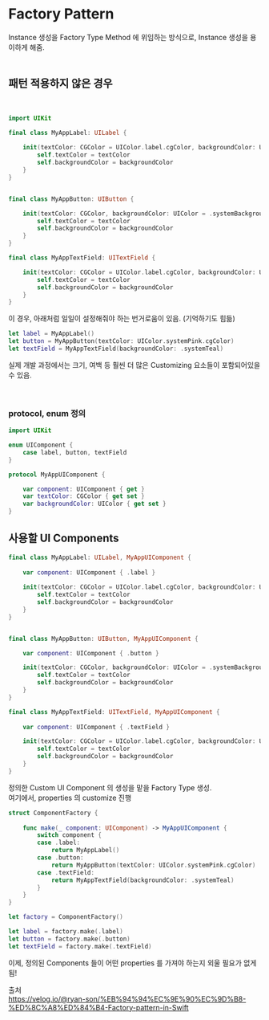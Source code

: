 # Factory Pattern

Instance 생성을 Factory Type Method 에 위임하는 방식으로, Instance 생성을 용이하게 해줌.  
<br>
## 패턴 적용하지 않은 경우  

<br>

```swift
import UIKit

final class MyAppLabel: UILabel {
    
    init(textColor: CGColor = UIColor.label.cgColor, backgroundColor: UIColor = .systemBackground) {
        self.textColor = textColor
        self.backgroundColor = backgroundColor
    }
}


final class MyAppButton: UIButton {

    init(textColor: CGColor, backgroundColor: UIColor = .systemBackground) {
        self.textColor = textColor
        self.backgroundColor = backgroundColor
    }
}

final class MyAppTextField: UITextField {

    init(textColor: CGColor = UIColor.label.cgColor, backgroundColor: UIColor) {
        self.textColor = textColor
        self.backgroundColor = backgroundColor
    }
}
```

이 경우, 아래처럼 일일이 설정해줘야 하는 번거로움이 있음. (기억하기도 힘듦)

```swift
let label = MyAppLabel()
let button = MyAppButton(textColor: UIColor.systemPink.cgColor)
let textField = MyAppTextField(backgroundColor: .systemTeal)
```

실제 개발 과정에서는 크기, 여백 등 훨씬 더 많은 Customizing 요소들이 포함되어있을 수 있음.


<br>

### protocol, enum 정의


```swift
import UIKit

enum UIComponent {
    case label, button, textField
}

protocol MyAppUIComponent {

    var component: UIComponent { get }
    var textColor: CGColor { get set }
    var backgroundColor: UIColor { get set }
}
```

## 사용할 UI Components

```swift
final class MyAppLabel: UILabel, MyAppUIComponent {
    
    var component: UIComponent { .label }
    
    init(textColor: CGColor = UIColor.label.cgColor, backgroundColor: UIColor = .systemBackground) {
        self.textColor = textColor
        self.backgroundColor = backgroundColor
    }
}


final class MyAppButton: UIButton, MyAppUIComponent {

    var component: UIComponent { .button }

    init(textColor: CGColor, backgroundColor: UIColor = .systemBackground) {
        self.textColor = textColor
        self.backgroundColor = backgroundColor
    }
}

final class MyAppTextField: UITextField, MyAppUIComponent {
    
    var component: UIComponent { .textField }

    init(textColor: CGColor = UIColor.label.cgColor, backgroundColor: UIColor) {
        self.textColor = textColor
        self.backgroundColor = backgroundColor
    }
}
```

정의한 Custom UI Component 의 생성을 맡을 Factory Type 생성.  
여기에서, properties 의 customize 진행

```swift
struct ComponentFactory {
    
    func make(_ component: UIComponent) -> MyAppUIComponent {
        switch component {
        case .label:
            return MyAppLabel()
        case .button:
            return MyAppButton(textColor: UIColor.systemPink.cgColor)
        case .textField:
            return MyAppTextField(backgroundColor: .systemTeal)
        }
    }
}
```

```swift
let factory = ComponentFactory()

let label = factory.make(.label)
let button = factory.make(.button)
let textField = factory.make(.textField)
```

이제, 정의된 Components 들이 어떤 properties 를 가져야 하는지 외울 필요가 없게됨!


출처  
https://velog.io/@ryan-son/%EB%94%94%EC%9E%90%EC%9D%B8-%ED%8C%A8%ED%84%B4-Factory-pattern-in-Swift